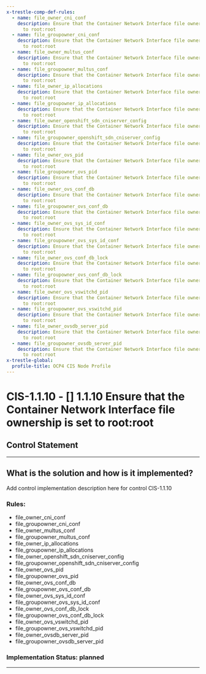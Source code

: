 ```yaml
---
x-trestle-comp-def-rules:
  - name: file_owner_cni_conf
    description: Ensure that the Container Network Interface file ownership is set
      to root:root
  - name: file_groupowner_cni_conf
    description: Ensure that the Container Network Interface file ownership is set
      to root:root
  - name: file_owner_multus_conf
    description: Ensure that the Container Network Interface file ownership is set
      to root:root
  - name: file_groupowner_multus_conf
    description: Ensure that the Container Network Interface file ownership is set
      to root:root
  - name: file_owner_ip_allocations
    description: Ensure that the Container Network Interface file ownership is set
      to root:root
  - name: file_groupowner_ip_allocations
    description: Ensure that the Container Network Interface file ownership is set
      to root:root
  - name: file_owner_openshift_sdn_cniserver_config
    description: Ensure that the Container Network Interface file ownership is set
      to root:root
  - name: file_groupowner_openshift_sdn_cniserver_config
    description: Ensure that the Container Network Interface file ownership is set
      to root:root
  - name: file_owner_ovs_pid
    description: Ensure that the Container Network Interface file ownership is set
      to root:root
  - name: file_groupowner_ovs_pid
    description: Ensure that the Container Network Interface file ownership is set
      to root:root
  - name: file_owner_ovs_conf_db
    description: Ensure that the Container Network Interface file ownership is set
      to root:root
  - name: file_groupowner_ovs_conf_db
    description: Ensure that the Container Network Interface file ownership is set
      to root:root
  - name: file_owner_ovs_sys_id_conf
    description: Ensure that the Container Network Interface file ownership is set
      to root:root
  - name: file_groupowner_ovs_sys_id_conf
    description: Ensure that the Container Network Interface file ownership is set
      to root:root
  - name: file_owner_ovs_conf_db_lock
    description: Ensure that the Container Network Interface file ownership is set
      to root:root
  - name: file_groupowner_ovs_conf_db_lock
    description: Ensure that the Container Network Interface file ownership is set
      to root:root
  - name: file_owner_ovs_vswitchd_pid
    description: Ensure that the Container Network Interface file ownership is set
      to root:root
  - name: file_groupowner_ovs_vswitchd_pid
    description: Ensure that the Container Network Interface file ownership is set
      to root:root
  - name: file_owner_ovsdb_server_pid
    description: Ensure that the Container Network Interface file ownership is set
      to root:root
  - name: file_groupowner_ovsdb_server_pid
    description: Ensure that the Container Network Interface file ownership is set
      to root:root
x-trestle-global:
  profile-title: OCP4 CIS Node Profile
---
```


# CIS-1.1.10 - \[\] 1.1.10 Ensure that the Container Network Interface file ownership is set to root:root

## Control Statement

______________________________________________________________________

## What is the solution and how is it implemented?

<!-- For implementation status enter one of: implemented, partial, planned, alternative, not-applicable -->

<!-- Note that the list of rules under ### Rules: is read-only and changes will not be captured after assembly to JSON -->

Add control implementation description here for control CIS-1.1.10

### Rules:

  - file_owner_cni_conf
  - file_groupowner_cni_conf
  - file_owner_multus_conf
  - file_groupowner_multus_conf
  - file_owner_ip_allocations
  - file_groupowner_ip_allocations
  - file_owner_openshift_sdn_cniserver_config
  - file_groupowner_openshift_sdn_cniserver_config
  - file_owner_ovs_pid
  - file_groupowner_ovs_pid
  - file_owner_ovs_conf_db
  - file_groupowner_ovs_conf_db
  - file_owner_ovs_sys_id_conf
  - file_groupowner_ovs_sys_id_conf
  - file_owner_ovs_conf_db_lock
  - file_groupowner_ovs_conf_db_lock
  - file_owner_ovs_vswitchd_pid
  - file_groupowner_ovs_vswitchd_pid
  - file_owner_ovsdb_server_pid
  - file_groupowner_ovsdb_server_pid

### Implementation Status: planned

______________________________________________________________________
